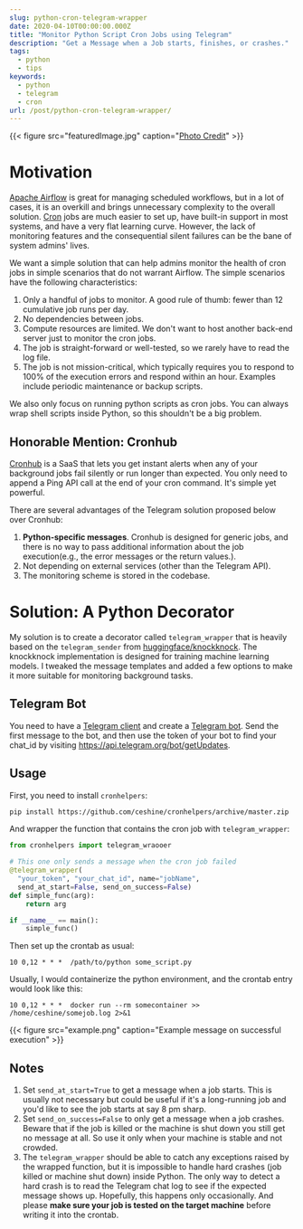 ```yaml
---
slug: python-cron-telegram-wrapper
date: 2020-04-10T00:00:00.000Z
title: "Monitor Python Script Cron Jobs using Telegram"
description: "Get a Message when a Job starts, finishes, or crashes."
tags:
  - python
  - tips
keywords:
  - python
  - telegram
  - cron
url: /post/python-cron-telegram-wrapper/
---
```


{{< figure src="featuredImage.jpg" caption="[Photo Credit](https://pixabay.com/photos/city-window-architecture-urban-4991094/)" >}}

# Motivation

[Apache Airflow](http://airflow.apache.org/) is great for managing scheduled workflows, but in a lot of cases, it is an overkill and brings unnecessary complexity to the overall solution. [Cron](https://www.wikiwand.com/en/Cron) jobs are much easier to set up, have built-in support in most systems, and have a very flat learning curve. However, the lack of monitoring features and the consequential silent failures can be the bane of system admins' lives.

We want a simple solution that can help admins monitor the health of cron jobs in simple scenarios that do not warrant Airflow. The simple scenarios have the following characteristics:

1. Only a handful of jobs to monitor. A good rule of thumb: fewer than 12 cumulative job runs per day.
2. No dependencies between jobs.
3. Compute resources are limited. We don't want to host another back-end server just to monitor the cron jobs.
4. The job is straight-forward or well-tested, so we rarely have to read the log file.
5. The job is not mission-critical, which typically requires you to respond to 100% of the execution errors and respond within an hour. Examples include periodic maintenance or backup scripts.

We also only focus on running python scripts as cron jobs. You can always wrap shell scripts inside Python, so this shouldn't be a big problem.

## Honorable Mention: Cronhub

[Cronhub](https://cronhub.io/) is a SaaS that lets you get instant alerts when any of your background jobs fail silently or run longer than expected. You only need to append a Ping API call at the end of your cron command. It's simple yet powerful.

There are several advantages of the Telegram solution proposed below over Cronhub:

1. **Python-specific messages**. Cronhub is designed for generic jobs, and there is no way to pass additional information about the job execution(e.g., the error messages or the return values.).
2. Not depending on external services (other than the Telegram API).
3. The monitoring scheme is stored in the codebase.

# Solution: A Python Decorator

My solution is to create a decorator called `telegram_wrapper` that is heavily based on the `telegram_sender` from [huggingface/knockknock](https://github.com/huggingface/knockknock/blob/master/knockknock/telegram_sender.py). The knockknock implementation is designed for training machine learning models. I tweaked the message templates and added a few options to make it more suitable for monitoring background tasks.

## Telegram Bot

You need to have a [Telegram client](https://telegram.org/apps) and create a [Telegram bot](https://core.telegram.org/bots#6-botfather). Send the first message to the bot, and then use the token of your bot to find your chat_id by visiting [https://api.telegram.org/bot<YourBOTToken>/getUpdates](https://api.telegram.org/bot<YourBOTToken>/getUpdates).

## Usage

First, you need to install `cronhelpers`:

```bash
pip install https://github.com/ceshine/cronhelpers/archive/master.zip
```

And wrapper the function that contains the cron job with `telegram_wrapper`:

```python
from cronhelpers import telegram_wraooer

# This one only sends a message when the cron job failed
@telegram_wrapper(
  "your_token", "your_chat_id", name="jobName",
  send_at_start=False, send_on_success=False)
def simple_func(arg):
    return arg

if __name__ == main():
    simple_func()
```

Then set up the crontab as usual:

```text
10 0,12 * * *  /path/to/python some_script.py
```

Usually, I would containerize the python environment, and the crontab entry would look like this:

```text
10 0,12 * * *  docker run --rm somecontainer >> /home/ceshine/somejob.log 2>&1
```

{{< figure src="example.png" caption="Example message on successful execution" >}}

## Notes

1. Set `send_at_start=True` to get a message when a job starts. This is usually not necessary but could be useful if it's a long-running job and you'd like to see the job starts at say 8 pm sharp.
2. Set `send_on_success=False` to only get a message when a job crashes. Beware that if the job is killed or the machine is shut down you still get no message at all. So use it only when your machine is stable and not crowded.
3. The `telegram_wrapper` should be able to catch any exceptions raised by the wrapped function, but it is impossible to handle hard crashes (job killed or machine shut down) inside Python. The only way to detect a hard crash is to read the Telegram chat log to see if the expected message shows up. Hopefully, this happens only occasionally. And please **make sure your job is tested on the target machine** before writing it into the crontab.
